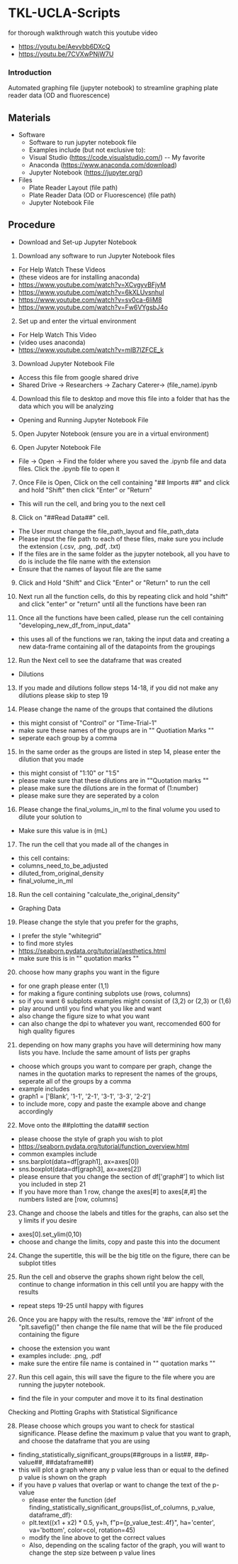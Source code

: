 # TKL-UCLA-Scripts #

for thorough walkthrough watch this youtube video
- https://youtu.be/Aevvbb6DXcQ
- https://youtu.be/7CVXwPNjW7U
      
### **Introduction** ###

Automated graphing file (jupyter notebook) to streamline graphing plate reader data (OD and fluorescence)

## **Materials**

- Software
    - Software to run jupyter notebook file
    - Examples include (but not exclusive to):
    - Visual Studio (https://code.visualstudio.com/) -- My favorite
    - Anaconda (https://www.anaconda.com/download)
    - Jupyter Notebook (https://jupyter.org/)
- Files
    - Plate Reader Layout (file path)
    - Plate Reader Data (OD or Fluorescence) (file path)
    - Jupyter Notebook File

## **Procedure**

- Download and Set-up Jupyter Notebook

1. Download any software to run Jupyter Notebook files

- For Help Watch These Videos
- (these videos are for installing anaconda)
- https://www.youtube.com/watch?v=XCvgyvBFjyM
- https://www.youtube.com/watch?v=6kXLUvsnhuI
- https://www.youtube.com/watch?v=sv0ca-6liM8
- https://www.youtube.com/watch?v=Fw6VYgsbJ4o

2. Set up and enter the virtual environment

- For Help Watch This Video
- (video uses anaconda)
- https://www.youtube.com/watch?v=mIB7IZFCE_k

3. Download Jupyter Notebook File

- Access this file from google shared drive
- Shared Drive -> Researchers -> Zachary Caterer-> (file_name).ipynb

4. Download this file to desktop and move this file into a folder that has the data which you will be analyzing

- Opening and Running Jupyter Notebook File

5. Open Jupyter Notebook (ensure you are in a virtual environment)

6. Open Jupyter Notebook File

- File -> Open -> Find the folder where you saved the .ipynb file and data files. Click the .ipynb file to open it

7. Once File is Open, Click on the cell containing "## Imports ##" and click and hold "Shift" then click "Enter" or "Return"

- This will run the cell, and bring you to the next cell

8. Click on "##Read Data##" cell.

- The User must change the file_path_layout and file_path_data
- Please input the file path to each of these files, make sure you include the extension (.csv, .png, .pdf, .txt)
- If the files are in the same folder as the jupyter notebook, all you have to do is include the file name with the extension
- Ensure that the names of layout file are the same

9. Click and Hold "Shift" and Click "Enter" or "Return" to run the cell

10. Next run all the function cells, do this by repeating click and hold "shift" and click "enter" or "return" until all the functions have been ran

11. Once all the functions have been called, please run the cell containing "developing_new_df_from_input_data"

- this uses all of the functions we ran, taking the input data and creating a new data-frame containing all of the datapoints from the groupings

12. Run the Next cell to see the dataframe that was created

- Dilutions

13. If you made and dilutions follow steps 14-18, if you did not make any dilutions please skip to step 19

14. Please change the name of the groups that contained the dilutions

- this might consist of "Control" or "Time-Trial-1"
- make sure these names of the groups are in "" Quotiation Marks ""
- seperate each group by a comma

15. In the same order as the groups are listed in step 14, please enter the dilution that you made

- this might consist of "1:10" or "1:5"
- please make sure that these dilutions are in ""Quotation marks ""
- please make sure the dilutions are in the format of (1:number)
- please make sure they are seperated by a colon

16. Please change the final_volums_in_ml to the final volume you used to dilute your solution to

- Make sure this value is in (mL)

17. The run the cell that you made all of the changes in

- this cell contains:
- columns_need_to_be_adjusted
- diluted_from_original_density
- final_volume_in_ml

18. Run the cell containing "calculate_the_original_density"

- Graphing Data

19. Please change the style that you prefer for the graphs,

- I prefer the style "whitegrid"
- to find more styles
- https://seaborn.pydata.org/tutorial/aesthetics.html
- make sure this is in "" quotation marks ""

20. choose how many graphs you want in the figure

- for one graph please enter (1,1)
- for making a figure contining subplots use (rows, columns)
- so if you want 6 subplots examples might consist of (3,2) or (2,3) or (1,6)
- play around until you find what you like and want
- also change the figure size to what you want
- can also change the dpi to whatever you want, reccomended 600 for high quality figures

21. depending on how many graphs you have will determining how many lists you have. Include the same amount of lists per graphs

- choose which groups you want to compare per graph, change the names in the quotation marks to represent the names of the groups, seperate all of the groups by a comma
- example includes
- graph1 = ['Blank', '1-1', '2-1', '3-1', '3-3', '2-2']
- to include more, copy and paste the example above and change accordingly

22. Move onto the ##plotting the data## section

- please choose the style of graph you wish to plot
- https://seaborn.pydata.org/tutorial/function_overview.html
- common examples include
- sns.barplot(data=df[graph1], ax=axes[0])
- sns.boxplot(data=df[graph3], ax=axes[2])
- please ensure that you change the section of df['graph#'] to which list you included in step 21
- If you have more than 1 row, change the axes[#] to axes[#,#] the numbers listed are [row, columns]

23. Change and choose the labels and titles for the graphs, can also set the y limits if you desire

- axes[0].set_ylim(0,10)
- choose and change the limits, copy and paste this into the document

24. Change the supertitle, this will be the big title on the figure, there can be subplot titles

25. Run the cell and observe the graphs shown right below the cell, continue to change information in this cell until you are happy with the results

- repeat steps 19-25 until happy with figures

26. Once you are happy with the results, remove the '##' infront of the "plt.savefig()" then change the file name that will be the file produced containing the figure

- choose the extension you want
- examples include: .png, .pdf
- make sure the entire file name is contained in "" quotation marks ""

27. Run this cell again, this will save the figure to the file where you are running the jupyter notebook.

- find the file in your computer and move it to its final destination

Checking and Plotting Graphs with Statistical Significance

28. Please choose which groups you want to check for stastical significance. Please define the maximum p value that you want to graph, and choose the dataframe that you are using

- finding_statistically_significant_groups(##groups in a list##, ##p-value##, ##dataframe##)
- this will plot a graph where any p value less than or equal to the defined p value is shown on the graph
- if you have p values that overlap or want to change the text of the p-value
    * please enter the function (def finding_statistically_significant_groups(list_of_columns, p_value, dataframe_df):
    * plt.text((x1 + x2) * 0.5, y+h, f"p={p_value_test:.4f}", ha='center', va='bottom', color=col, rotation=45)
    * modify the line above to get the correct values
    * Also, depending on the scaling factor of the graph, you will want to change the step size between p value lines




